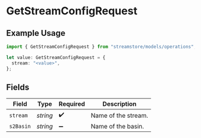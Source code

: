 # GetStreamConfigRequest

## Example Usage

```typescript
import { GetStreamConfigRequest } from "streamstore/models/operations";

let value: GetStreamConfigRequest = {
  stream: "<value>",
};
```

## Fields

| Field               | Type                | Required            | Description         |
| ------------------- | ------------------- | ------------------- | ------------------- |
| `stream`            | *string*            | :heavy_check_mark:  | Name of the stream. |
| `s2Basin`           | *string*            | :heavy_minus_sign:  | Name of the basin.  |